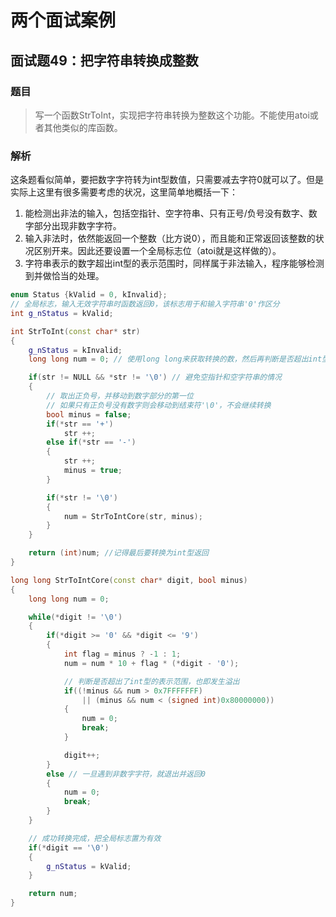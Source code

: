 # 两个面试案例

## 面试题49：把字符串转换成整数

### 题目

> 写一个函数StrToInt，实现把字符串转换为整数这个功能。不能使用atoi或者其他类似的库函数。

### 解析

这条题看似简单，要把数字字符转为int型数值，只需要减去字符0就可以了。但是实际上这里有很多需要考虑的状况，这里简单地概括一下：

1. 能检测出非法的输入，包括空指针、空字符串、只有正号/负号没有数字、数字部分出现非数字字符。
2. 输入非法时，依然能返回一个整数（比方说0），而且能和正常返回该整数的状况区别开来。因此还要设置一个全局标志位（atoi就是这样做的）。
3. 字符串表示的数字超出int型的表示范围时，同样属于非法输入，程序能够检测到并做恰当的处理。

```c++
enum Status {kValid = 0, kInvalid};
// 全局标志，输入无效字符串时函数返回0，该标志用于和输入字符串'0'作区分
int g_nStatus = kValid;

int StrToInt(const char* str)
{
    g_nStatus = kInvalid;
    long long num = 0; // 使用long long来获取转换的数，然后再判断是否超出int型（发生溢出）

    if(str != NULL && *str != '\0') // 避免空指针和空字符串的情况
    {
        // 取出正负号，并移动到数字部分的第一位
        // 如果只有正负号没有数字则会移动到结束符'\0'，不会继续转换
        bool minus = false;
        if(*str == '+')
            str ++;
        else if(*str == '-')
        {
            str ++;
            minus = true;
        }

        if(*str != '\0')
        {
            num = StrToIntCore(str, minus);
        }
    }

    return (int)num; //记得最后要转换为int型返回
}

long long StrToIntCore(const char* digit, bool minus)
{
    long long num = 0;

    while(*digit != '\0')
    {
        if(*digit >= '0' && *digit <= '9')
        {
            int flag = minus ? -1 : 1;
            num = num * 10 + flag * (*digit - '0');

            // 判断是否超出了int型的表示范围，也即发生溢出
            if((!minus && num > 0x7FFFFFFF)
                || (minus && num < (signed int)0x80000000))
            {
                num = 0;
                break;
            }

            digit++;
        }
        else // 一旦遇到非数字字符，就退出并返回0
        {
            num = 0;
            break;
        }
    }

    // 成功转换完成，把全局标志置为有效
    if(*digit == '\0')
    {
        g_nStatus = kValid;
    }

    return num;
}
```
